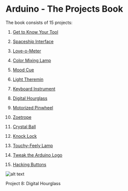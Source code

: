 # Arduino - The Projects Book

The book consists of 15 projects:

1. [Get to Know Your Tool](./setting-up/Setting-Up.ino)

2. [Spaceship Interface](./spaceship-interface/Spaceship-Interface.ino)

3. [Love-o-Meter](./love-o-meter/Love-o-Meter.ino)

4. [Color Mixing Lamp](./color-mixing-lamp/Color-Mixing-Lamp.ino)

5. [Mood Cue](./mood-cue/Mood-Cue.ino)

6. [Light Theremin](./light-theremin/Light-Theremin.ino)

7. [Keyboard Instrument](./keyboard-instrument/Keyboard-Instrument.ino)

8. [Digital Hourglass](./digital-hourglass/Digital-Hourglass.ino)

9. [Motorized Pinwheel](./motorized-pinwheel/Motorized-Pinwheel.ino)

10. [Zoetrope](./zoetrope/Zoetrope.ino)

11. [Crystal Ball](./crystal-ball/Crystal-Ball.ino)

12. [Knock Lock](./knock-lock/Knock-Lock.ino)

13. [Touchy-Feely Lamp](./touchy-feely-lamp/Touchy-Feely-Lamp.ino)

14. [Tweak the Arduino Logo](./tweak-arduino-logo)

15. [Hacking Buttons](./hacking-buttons/Hacking-Buttons.ino)

![alt text](digital-hourglass/digital_hourglass.jpg "Project 8: Digital Hourglass")

Project 8: Digital Hourglass
